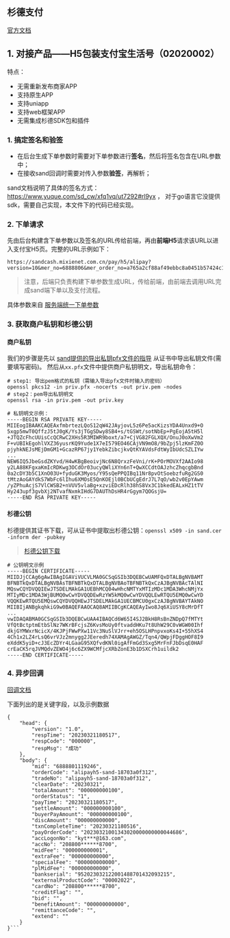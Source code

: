 ## 杉德支付

[官方文档](https://www.yuque.com/sd_cw/xfq1vq/ut7292)

## 1. 对接产品——H5包装支付宝生活号（02020002）

特点：

- 无需重新发布商家APP
- 支持原生APP
- 支持uniapp
- 支持web框架APP
- 无需集成杉德SDK包和插件

### 1. 搞定签名和验签

- 在后台生成下单参数时需要对下单参数进行**签名**，然后将签名包含在URL参数中；
- 在接收sand回调时需要对传入参数**验签**，再解析；

sand文档说明了具体的签名方式：https://www.yuque.com/sd_cw/xfq1vq/ut7292#rl9yx ，
对于go语言它没提供sdk，需要自己实现，本文件下的代码已经实现。

### 2. 下单请求

先由后台构建含下单参数以及签名的URL传给前端，再由**前端H5**请求该URL以进入支付宝H5页。完整的URL示例如下：

```
https://sandcash.mixienet.com.cn/pay/h5/alipay?version=10&mer_no=6888806&mer_order_no=a765a2cf88af49ebbc8a0451b57424c1&create_time=20221117163619&expire_time=20221117173619&order_amt=0.5&notify_url=https%3A%2F%2Fwww.baidu.com&return_url=https%3A%2F%2Fwww.baidu.com&create_ip=127_0_0_1&goods_name=%E6%B5%8B%E8%AF%95&store_id=000000&product_code=02020002&clear_cycle=3&meta_option=%5B%7B%22s%22%3A%22Android%22,%22n%22%3A%22wxDemo%22,%22id%22%3A%22com.pay.paytypetest%22,%22sc%22%3A%22com.pay.paytypetest%22%7D%5D&accsplit_flag=NO&jump_scheme=&sign_type=RSA&sign=IYZ3k%2BrNMgbm5FNPuwf2tF4ACWTY9NU8c0gajU0wZ9Ll8%2BK0uD2GWqSuzxMPB53KRiQU%2BGRyeRw6kIT5a4I%2B00fEuDoXTSTvA1qserIp19mM5BLxtriv8h8CKhRA%2FlBPavB4eLmutBNWWFTpnB8oIOSBJjM7edGPbH0zlhG%2BkdaZGlWmUO7ribsewtdw2KnCIPxNKlHo3iA5gp4e9oAIiHm0aYE6wUqw1W2Fq%2FwHVXHc4Xaa%2Fl6teFvBoc7SUF4cR2EWoRNBVJkVHnngOoNfuF7ai%2BRfgvLJbQJ%2BWcL7O%2BVaqI379%2FAkx46piUN5lULp1ntq1Y6aHoUPATuX4V3ulw%3D%3D
```
>注意，后端只负责构建下单参数生成URL，传给前端，由前端去调用URL完成sand端下单以及支付流程。
> 
具体参数来自 [服务端统一下单参数](https://www.yuque.com/sd_cw/xfq1vq/ut7292#R50PD)

### 3. 获取商户私钥和杉德公钥
#### 商户私钥
我们的步骤是先以 [sand提供的导出私钥pfx文件的指导](https://open.sandpay.com.cn/product/detail/43962/44235/) 从证书中导出私钥文件(需要填写密码)。
然后从`xx.pfx`文件中提供商户私钥明文，导出私钥命令：
```shell
# step1: 导出pem格式的私钥（需输入导出pfx文件时输入的密码）
openssl pkcs12 -in priv.pfx -nocerts -out priv.pem -nodes
# step2：pem导出私钥明文
openssl rsa -in priv.pem -out priv.key

# 私钥明文示例：
-----BEGIN RSA PRIVATE KEY-----
MIIEogIBAAKCAQEAxfmbrtezLQoS12qW42JAyjovL5z6Pe5acKizsYDA4Unxd9+O
5xgp5mwT0QffzJ5tJ0gK/Ys3jTGgSDwy8SB4+s/tGSWt/sotNbEp+PgEojA5tH5l
+JTQZcFhcUUisCcQCRwC2XHs5R3MIWR9boxt/a7+CjVG82FGLXQX/OnuJ0oXwVm2
F+vUBIkEgohlVXZ36yusrKQ9Yude1X7eI579EO46CAjVN9mO8/9bZpj5lzKmFZ0O
pjyhkNEJsMEjDmGM1+GcazRP67jy1YebkZibcjkvQtKYAVdsFdtWyIbUdcSZLIYw
...
NEW6IQ5JbeGsdZKYvd/H4wKBgBeoivjNc6N8QrxzFeVni/rK+POrMOVXf2AAIo98
y2LA88KFgxaKmIcRDKwg3OCdOr03ucyQWliXYn6nT+QwXCCdtOAJzhcZhqcgbBnd
0a2cDY3b5C1XnO03U+fyduGK3Myos/Y95sQePPQIBq11Nr8pvOtSoebzfuRg2GS0
tMtzAoGAYdkS7WbFc6lIhu6XMOsE5QnKOEjl0BCbUCgEdrJ7L7qO/wb2v0EpYAwm
/yZPhuAcjS7VlCWSB2+nVUV5vlaBg+xzviEDcRlh38hS8Vx3C1bkedEALxHZ1tTV
Hy243upf3gvbXj2NTvafNxmkIHdG7DAUThDsHR4rGgym7QOGsjU=
-----END RSA PRIVATE KEY-----
```

#### 杉德公钥
杉德提供其证书下载，可从证书中提取出杉德公钥：`openssl x509 -in sand.cer -inform der -pubkey`
>[杉德公钥下载](https://open.sandpay.com.cn/open/downFileById?id=900db638fffe46859490deb21bf2d294)
```shell
# 公钥明文示例
-----BEGIN CERTIFICATE-----
MIIDJjCCAg6gAwIBAgIGAViVUCVLMA0GCSqGSIb3DQEBCwUAMFQxDTALBgNVBAMT
BFNBTkQxDTALBgNVBAsTBFNBTkQxDTALBgNVBAoTBFNBTkQxCzAJBgNVBAcTAlNI
MQswCQYDVQQIEwJTSDELMAkGA1UEBhMCQ04wHhcNMTYxMTIzMDc1MDA3WhcNMjYx
MTIyMDc1MDA3WjBUMQ0wCwYDVQQDEwRzYW5kMQ0wCwYDVQQLEwRTQU5EMQ0wCwYD
VQQKEwRTQU5EMQswCQYDVQQHEwJTSDELMAkGA1UECBMCU0gxCzAJBgNVBAYTAkNO
MIIBIjANBgkqhkiG9w0BAQEFAAOCAQ8AMIIBCgKCAQEAyIwo8Jq6XiUSY8cMrDfT
...
vwIDAQABMA0GCSqGSIb3DQEBCwUAA4IBAQCd6W65I4SJ2BkH8RsBnZNDpQ7fMTYt
VfQtBctptmEtbSlNz7WKrBFcjsZ6KvsMoUy0ftvaddHKu7t8UhW29C0vWGW00Ihf
dkjGYMWxrNcicX/4KJPjFWwPXw11Vc3NuSlVJrr+eh5OSLHPnpvxoKs4I+55hXS4
4Ch1x2LZ4rLsQ6vrVJz2mnygg2JEeredh74XAMAgAWGZ/Tqn4/QWpjFDggHOF8I9
eXddK5yiD+cJ3EcZDYr4LGaaG95XQfvdKNl0igAfFmGd3Sxg5MrFnFJbDsqE0HAF
crEaCK5rqJVMQdvZEWO4j6c6ZX9WCMfjcXRbZonE3b1DSXCrh1uildk2
-----END CERTIFICATE-----

```

### 4. 异步回调

[回调文档](https://open.sandpay.com.cn/product/detail/43314/43801/43805)

下面列出的是关键字段，以及示例数据
```shell
{
	"head": {
		"version": "1.0",
		"respTime": "20230321180517",
		"respCode": "000000",
		"respMsg": "成功"
	},
	"body": {
		"mid": "6888801119246",
		"orderCode": "alipayh5-sand-18703a0f312",
		"tradeNo": "alipayh5-sand-18703a0f312",
		"clearDate": "20230321",
		"totalAmount": "000000000100",
		"orderStatus": "1",
		"payTime": "20230321180517",
		"settleAmount": "000000000100",
		"buyerPayAmount": "000000000100",
		"discAmount": "000000000000",
		"txnCompleteTime": "20230321180516",
		"payOrderCode": "20230321001343020000000000044686",
		"accLogonNo": "kyt***@163.com",
		"accNo": "208800******8700",
		"midFee": "000000000001",
		"extraFee": "000000000000",
		"specialFee": "000000000000",
		"plMidFee": "000000000000",
		"bankserial": "952023032122001488701432093215",
		"externalProductCode": "00002022",
		"cardNo": "208800******8700",
		"creditFlag": "",
		"bid": "",
		"benefitAmount": "000000000000",
		"remittanceCode": "",
		"extend": ""
	}
}```

```